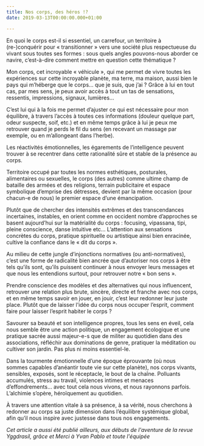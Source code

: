 ```yaml
---
title: Nos corps, des héros !?
date: 2019-03-13T00:00:00.000+01:00

---
```

En quoi le corps est-il si essentiel, un carrefour, un territoire à (re-)conquérir pour « transitionner » vers une société plus respectueuse du vivant sous toutes ses formes : sous quels angles pouvons-nous aborder ce navire, c’est-à-dire comment mettre en question cette thématique ?

Mon corps, cet incroyable « véhicule », qui me permet de vivre toutes les expériences sur cette incroyable planète, ma terre, ma maison, aussi bien le pays qui m’héberge que le corps… que je suis, que j’ai ? Grâce à lui en tout cas, par mes sens, je peux avoir accès à tout un tas de sensations, ressentis, impressions, signaux, lumières…

C’est lui qui à la fois me permet d’ajuster ce qui est nécessaire pour mon équilibre, à travers l’accès à toutes ces informations (douleur quelque part, odeur suspecte, soif, etc.) et en même temps grâce à lui je peux me retrouver quand je perds le fil du sens (en recevant un massage par exemple, ou en m’allongeant dans l’herbe).

Les réactivités émotionnelles, les égarements de l’intelligence peuvent trouver à se recentrer dans cette rationalité sûre et stable de la présence au corps.

Territoire occupé par toutes les normes esthétiques, posturales, alimentaires ou sexuelles, le corps (des autres) comme ultime champ de bataille des armées et des religions, terrain publicitaire et espace symbolique d’emprise des détresses, devient par la même occasion (pour chacun-e de nous) le premier espace d’une émancipation.

Plutôt que de chercher des intensités extrêmes et des transcendances incertaines, instables, en orient comme en occident nombre d’approches se basent aujourd’hui sur la matérialité du corps : focusing, vipassana, tipi, pleine conscience, danse intuitive etc… L’attention aux sensations concrètes du corps, pratique spirituelle ou artistique ainsi bien enracinée, cultive la confiance dans le « dit du corps ».

Au milieu de cette jungle d’injonctions normatives (ou anti-normatives), c’est une forme de radicalité bien ancrée que d’autoriser nos corps à être tels qu’ils sont, qu’ils puissent continuer à nous envoyer leurs messages et que nous les entendions surtout, pour retrouver notre « bon sens ».

Prendre conscience des modèles et des alternatives qui nous influencent, retrouver une relation plus brute, sincère, directe et franche avec nos corps, et en même temps savoir en jouer, en jouir, c’est leur redonner leur juste place. Plutôt que de laisser l’idée du corps nous occuper l’esprit, comment faire pour laisser l’esprit habiter le corps ?

Savourer sa beauté et son intelligence propres, tous les sens en éveil, cela nous semble être une action politique, un engagement écologique et une pratique sacrée aussi majeur-e-s que de militer au quotidien dans des associations, réfléchir aux dominations de genre, pratiquer la méditation ou cultiver son jardin. Pas plus ni moins essentiel-le.

Dans la tourmente émotionnelle d’une époque éprouvante (où nous sommes capables d’anéantir toute vie sur cette planète), nos corps vivants, sensibles, exposés, sont le réceptacle, le bout de la chaîne. Polluants accumulés, stress au travail, violences intimes et menaces d’effondrements… avec tout cela nous vivons, et nous rayonnons parfois. L’alchimie s’opère, héroïquement au quotidien.

À travers une attention vitale à sa présence, à sa vérité, nous cherchons à redonner au corps sa juste dimension dans l’équilibre systémique global, afin qu’il nous inspire avec justesse dans tous nos engagements.

_Cet article a aussi été publié ailleurs, aux débuts de l'aventure de la revue Yggdrasil, grâce et Merci à Yvan Pablo et toute l'équipée_